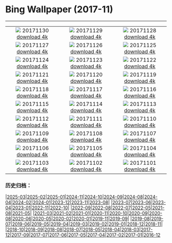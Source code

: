 # Bing Wallpaper (2017-11)
**************
| | | |
| :----: | :----: | :----: |
| ![](https://www.bing.com/az/hprichbg/rb/SpiralSpain_ZH-CN12059815472_1920x1080.jpg) 20171130 [download 4k](https://www.bing.com/az/hprichbg/rb/SpiralSpain_ZH-CN12059815472_UHD.jpg) | ![](https://www.bing.com/az/hprichbg/rb/Piraputanga_ZH-CN13303102627_1920x1080.jpg) 20171129 [download 4k](https://www.bing.com/az/hprichbg/rb/Piraputanga_ZH-CN13303102627_UHD.jpg) | ![](https://www.bing.com/az/hprichbg/rb/LAUnionStation_ZH-CN8034711319_1920x1080.jpg) 20171128 [download 4k](https://www.bing.com/az/hprichbg/rb/LAUnionStation_ZH-CN8034711319_UHD.jpg) |
| ![](https://www.bing.com/az/hprichbg/rb/RiceLights_ZH-CN7549259687_1920x1080.jpg) 20171127 [download 4k](https://www.bing.com/az/hprichbg/rb/RiceLights_ZH-CN7549259687_UHD.jpg) | ![](https://www.bing.com/az/hprichbg/rb/BFBadger_ZH-CN8490916760_1920x1080.jpg) 20171126 [download 4k](https://www.bing.com/az/hprichbg/rb/BFBadger_ZH-CN8490916760_UHD.jpg) | ![](https://www.bing.com/az/hprichbg/rb/RRCNCA_ZH-CN8115353106_1920x1080.jpg) 20171125 [download 4k](https://www.bing.com/az/hprichbg/rb/RRCNCA_ZH-CN8115353106_UHD.jpg) |
| ![](https://www.bing.com/az/hprichbg/rb/RhoneRiverDusk_ZH-CN7956980058_1920x1080.jpg) 20171124 [download 4k](https://www.bing.com/az/hprichbg/rb/RhoneRiverDusk_ZH-CN7956980058_UHD.jpg) | ![](https://www.bing.com/az/hprichbg/rb/KatenaLuminarium_ZH-CN12074286571_1920x1080.jpg) 20171123 [download 4k](https://www.bing.com/az/hprichbg/rb/KatenaLuminarium_ZH-CN12074286571_UHD.jpg) | ![](https://www.bing.com/az/hprichbg/rb/TurkeyTail_ZH-CN10425367061_1920x1080.jpg) 20171122 [download 4k](https://www.bing.com/az/hprichbg/rb/TurkeyTail_ZH-CN10425367061_UHD.jpg) |
| ![](https://www.bing.com/az/hprichbg/rb/Forest20171122_ZH-CN11904842708_1920x1080.jpg) 20171121 [download 4k](https://www.bing.com/az/hprichbg/rb/Forest20171122_ZH-CN11904842708_UHD.jpg) | ![](https://www.bing.com/az/hprichbg/rb/PupsPlayGalapagos_ZH-CN8090325795_1920x1080.jpg) 20171120 [download 4k](https://www.bing.com/az/hprichbg/rb/PupsPlayGalapagos_ZH-CN8090325795_UHD.jpg) | ![](https://www.bing.com/az/hprichbg/rb/ChildrenofEarth_ZH-CN11097669458_1920x1080.jpg) 20171119 [download 4k](https://www.bing.com/az/hprichbg/rb/ChildrenofEarth_ZH-CN11097669458_UHD.jpg) |
| ![](https://www.bing.com/az/hprichbg/rb/HeadwatersWilderness_ZH-CN9412867444_1920x1080.jpg) 20171118 [download 4k](https://www.bing.com/az/hprichbg/rb/HeadwatersWilderness_ZH-CN9412867444_UHD.jpg) | ![](https://www.bing.com/az/hprichbg/rb/GranParadisoNP_ZH-CN10766803040_1920x1080.jpg) 20171117 [download 4k](https://www.bing.com/az/hprichbg/rb/GranParadisoNP_ZH-CN10766803040_UHD.jpg) | ![](https://www.bing.com/az/hprichbg/rb/RoyalAlcazars_ZH-CN12033879324_1920x1080.jpg) 20171116 [download 4k](https://www.bing.com/az/hprichbg/rb/RoyalAlcazars_ZH-CN12033879324_UHD.jpg) |
| ![](https://www.bing.com/az/hprichbg/rb/CorongBeachDrone_ZH-CN12754210743_1920x1080.jpg) 20171115 [download 4k](https://www.bing.com/az/hprichbg/rb/CorongBeachDrone_ZH-CN12754210743_UHD.jpg) | ![](https://www.bing.com/az/hprichbg/rb/OlivesTunisia_ZH-CN11038020957_1920x1080.jpg) 20171114 [download 4k](https://www.bing.com/az/hprichbg/rb/OlivesTunisia_ZH-CN11038020957_UHD.jpg) | ![](https://www.bing.com/az/hprichbg/rb/RosendaleTrestle_ZH-CN11277827091_1920x1080.jpg) 20171113 [download 4k](https://www.bing.com/az/hprichbg/rb/RosendaleTrestle_ZH-CN11277827091_UHD.jpg) |
| ![](https://www.bing.com/az/hprichbg/rb/PlanetariumBibliotheca_ZH-CN12150844356_1920x1080.jpg) 20171112 [download 4k](https://www.bing.com/az/hprichbg/rb/PlanetariumBibliotheca_ZH-CN12150844356_UHD.jpg) | ![](https://www.bing.com/az/hprichbg/rb/SecretaryHunt_ZH-CN11125428449_1920x1080.jpg) 20171111 [download 4k](https://www.bing.com/az/hprichbg/rb/SecretaryHunt_ZH-CN11125428449_UHD.jpg) | ![](https://www.bing.com/az/hprichbg/rb/LeuchtturmWarnemuende_ZH-CN8673593712_1920x1080.jpg) 20171110 [download 4k](https://www.bing.com/az/hprichbg/rb/LeuchtturmWarnemuende_ZH-CN8673593712_UHD.jpg) |
| ![](https://www.bing.com/az/hprichbg/rb/MudstoneBadlands_ZH-CN9863836503_1920x1080.jpg) 20171109 [download 4k](https://www.bing.com/az/hprichbg/rb/MudstoneBadlands_ZH-CN9863836503_UHD.jpg) | ![](https://www.bing.com/az/hprichbg/rb/HeronIslandShark_ZH-CN12565902939_1920x1080.jpg) 20171108 [download 4k](https://www.bing.com/az/hprichbg/rb/HeronIslandShark_ZH-CN12565902939_UHD.jpg) | ![](https://www.bing.com/az/hprichbg/rb/PointArenaLH_ZH-CN12332642727_1920x1080.jpg) 20171107 [download 4k](https://www.bing.com/az/hprichbg/rb/PointArenaLH_ZH-CN12332642727_UHD.jpg) |
| ![](https://www.bing.com/az/hprichbg/rb/CRGFerns_ZH-CN13613783251_1920x1080.jpg) 20171106 [download 4k](https://www.bing.com/az/hprichbg/rb/CRGFerns_ZH-CN13613783251_UHD.jpg) | ![](https://www.bing.com/az/hprichbg/rb/BudaCastle_ZH-CN8740088800_1920x1080.jpg) 20171105 [download 4k](https://www.bing.com/az/hprichbg/rb/BudaCastle_ZH-CN8740088800_UHD.jpg) | ![](https://www.bing.com/az/hprichbg/rb/FoucaultPendulum_ZH-CN9807228543_1920x1080.jpg) 20171104 [download 4k](https://www.bing.com/az/hprichbg/rb/FoucaultPendulum_ZH-CN9807228543_UHD.jpg) |
| ![](https://www.bing.com/az/hprichbg/rb/PrusikPeak_ZH-CN10980657640_1920x1080.jpg) 20171103 [download 4k](https://www.bing.com/az/hprichbg/rb/PrusikPeak_ZH-CN10980657640_UHD.jpg) | ![](https://www.bing.com/az/hprichbg/rb/TaProhm_ZH-CN9310499614_1920x1080.jpg) 20171102 [download 4k](https://www.bing.com/az/hprichbg/rb/TaProhm_ZH-CN9310499614_UHD.jpg) | ![](https://www.bing.com/az/hprichbg/rb/ShanwangpingKarst_ZH-CN5360258756_1920x1080.jpg) 20171101 [download 4k](https://www.bing.com/az/hprichbg/rb/ShanwangpingKarst_ZH-CN5360258756_UHD.jpg) |

### 历史归档：

|[2025-03](bing/2025-03/2025-03.md)|[2025-02](bing/2025-02/2025-02.md)|[2025-01](bing/2025-01/2025-01.md)|[2024-11](bing/2024-11/2024-11.md)|[2024-10](bing/2024-10/2024-10.md)|[2024-09](bing/2024-09/2024-09.md)|[2024-08](bing/2024-08/2024-08.md)|[2024-04](bing/2024-04/2024-04.md)|[2024-02](bing/2024-02/2024-02.md)|[2024-01](bing/2024-01/2024-01.md)|[2023-12](bing/2023-12/2023-12.md)|[2023-11](bing/2023-11/2023-11.md)|[2023-08](bing/2023-08/2023-08.md)|
|[2023-07](bing/2023-07/2023-07.md)|[2023-06](bing/2023-06/2023-06.md)|[2023-04](bing/2023-04/2023-04.md)|[2023-01](bing/2023-01/2023-01.md)|[2022-11](bing/2022-11/2022-11.md)|[2022-10](bing/2022-10/2022-10.md)|
|[2022-09](bing/2022-09/2022-09.md)|[2022-08](bing/2022-08/2022-08.md)|[2022-07](bing/2022-07/2022-07.md)|[2022-05](bing/2022-05/2022-05.md)|[2021-08](bing/2021-08/2021-08.md)|[2021-05](bing/2021-05/2021-05.md)|
|[2021-03](bing/2021-03/2021-03.md)|[2021-02](bing/2021-02/2021-02.md)|[2021-01](bing/2021-01/2021-01.md)|[2020-11](bing/2020-11/2020-11.md)|[2020-10](bing/2020-10/2020-10.md)|[2020-09](bing/2020-09/2020-09.md)|[2020-08](bing/2020-08/2020-08.md)|[2020-06](bing/2020-06/2020-06.md)|[2020-05](bing/2020-05/2020-05.md)|[2020-02](bing/2020-02/2020-02.md)|[2020-01](bing/2020-01/2020-01.md)|[2019-11](bing/2019-11/2019-11.md)|[2019-09](bing/2019-09/2019-09.md)|
|[2019-08](bing/2019-08/2019-08.md)|[2019-07](bing/2019-07/2019-07.md)|[2019-06](bing/2019-06/2019-06.md)|[2019-05](bing/2019-05/2019-05.md)|[2019-04](bing/2019-04/2019-04.md)|[2019-03](bing/2019-03/2019-03.md)|[2019-02](bing/2019-02/2019-02.md)|[2019-01](bing/2019-01/2019-01.md)|[2018-12](bing/2018-12/2018-12.md)|[2018-11](bing/2018-11/2018-11.md)|
|[2018-10](bing/2018-10/2018-10.md)|[2018-09](bing/2018-09/2018-09.md)|[2018-08](bing/2018-08/2018-08.md)|[2018-07](bing/2018-07/2018-07.md)|[2018-05](bing/2018-05/2018-05.md)|[2018-04](bing/2018-04/2018-04.md)|[2018-03](bing/2018-03/2018-03.md)|[2017-12](bing/2017-12/2017-12.md)|[2017-09](bing/2017-09/2017-09.md)|[2017-07](bing/2017-07/2017-07.md)|[2017-06](bing/2017-06/2017-06.md)|[2017-05](bing/2017-05/2017-05.md)|[2017-04](bing/2017-04/2017-04.md)|[2017-02](bing/2017-02/2017-02.md)|[2017-01](bing/2017-01/2017-01.md)|[2016-12](bing/2016-12/2016-12.md)